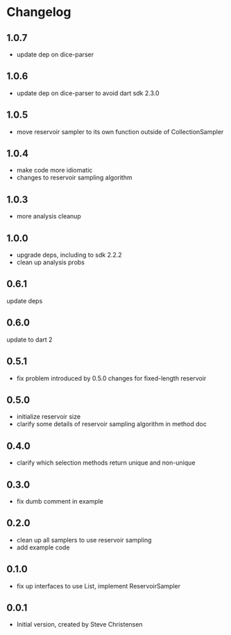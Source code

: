# Changelog

## 1.0.7
- update dep on dice-parser

## 1.0.6
- update dep on dice-parser to avoid dart sdk 2.3.0

## 1.0.5
- move reservoir sampler to its own function outside of CollectionSampler

## 1.0.4
- make code more idiomatic
- changes to reservoir sampling algorithm

## 1.0.3
- more analysis cleanup

## 1.0.0
- upgrade deps, including to sdk 2.2.2
- clean up analysis probs

## 0.6.1

update deps

## 0.6.0

update to dart 2

## 0.5.1

- fix problem introduced by 0.5.0 changes for fixed-length reservoir

## 0.5.0

- initialize reservoir size
- clarify some details of reservoir sampling algorithm in method doc

## 0.4.0

- clarify which selection methods return unique and non-unique

## 0.3.0

- fix dumb comment in example

## 0.2.0

- clean up all samplers to use reservoir sampling
- add example code

## 0.1.0

- fix up interfaces to use List, implement ReservoirSampler

## 0.0.1

- Initial version, created by Steve Christensen
